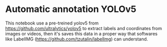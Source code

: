 # Automatic annotation YOLOv5


This notebook use a pre-treined yolov5 from https://github.com/ultralytics/yolov5 to extract labels and coordinates from images or videos, then it's saves this data in a proper way that softwares like LabelIMG (https://github.com/tzutalin/labelImg) can understand.


